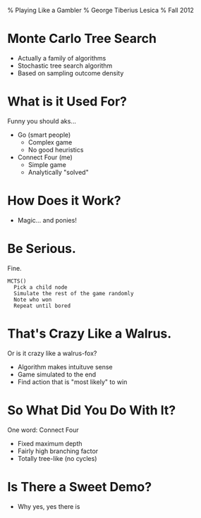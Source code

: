 % Playing Like a Gambler
% George Tiberius Lesica
% Fall 2012

# Monte Carlo Tree Search

  * Actually a family of algorithms
  * Stochastic tree search algorithm
  * Based on sampling outcome density

# What is it Used For?

Funny you should aks...

  * Go (smart people)
    * Complex game
    * No good heuristics
  * Connect Four (me)
    * Simple game
    * Analytically "solved"

# How Does it Work?

  * Magic... and ponies!

# Be Serious.

Fine.

~~~~
MCTS()
  Pick a child node
  Simulate the rest of the game randomly
  Note who won
  Repeat until bored
~~~~

# That's Crazy Like a Walrus.

Or is it crazy like a walrus-fox?

  * Algorithm makes intuituve sense
  * Game simulated to the end
  * Find action that is "most likely" to win

# So What Did You Do With It?

One word: Connect Four

  * Fixed maximum depth
  * Fairly high branching factor
  * Totally tree-like (no cycles)

# Is There a Sweet Demo?

  * Why yes, yes there is
